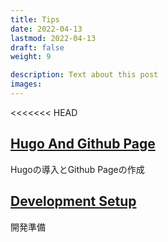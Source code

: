 ```yaml
---
title: Tips
date: 2022-04-13
lastmod: 2022-04-13
draft: false
weight: 9

description: Text about this post
images:
---
```


<<<<<<< HEAD
## [Hugo And Github Page](./hugoAndGithubPage/index.html)

Hugoの導入とGithub Pageの作成

## [Development Setup](./developmentSetup/index.html)

開発準備